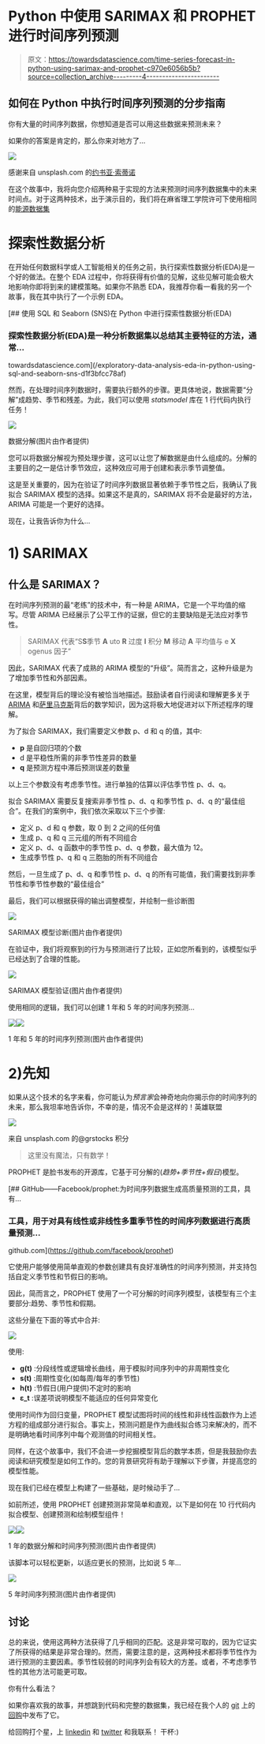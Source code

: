 # Python 中使用 SARIMAX 和 PROPHET 进行时间序列预测

> 原文：<https://towardsdatascience.com/time-series-forecast-in-python-using-sarimax-and-prophet-c970e6056b5b?source=collection_archive---------4----------------------->

## 如何在 Python 中执行时间序列预测的分步指南

你有大量的时间序列数据，你想知道是否可以用这些数据来预测未来？

如果你的答案是肯定的，那么你来对地方了…

![](img/9fd66b41f4ef2eff9d45b6935cb7160e.png)

感谢来自 unsplash.com 的[约书亚·索蒂诺](https://medium.com/u/48f6f8f78911?source=post_page-----c970e6056b5b--------------------------------)

在这个故事中，我将向您介绍两种易于实现的方法来预测时间序列数据集中的未来时间点。对于这两种技术，出于演示目的，我们将在麻省理工学院许可下使用相同的[能源数据集](https://github.com/quaesito/time-series-forecast-sarimax-prophet/blob/master/A4.xlsx)

# 探索性数据分析

在开始任何数据科学或人工智能相关的任务之前，执行探索性数据分析(EDA)是一个好的做法。在整个 EDA 过程中，你将获得有价值的见解，这些见解可能会极大地影响你即将到来的建模策略。如果你不熟悉 EDA，我推荐你看一看我的另一个故事，我在其中执行了一个示例 EDA。

[](/exploratory-data-analysis-eda-in-python-using-sql-and-seaborn-sns-d1f3bfcc78af) [## 使用 SQL 和 Seaborn (SNS)在 Python 中进行探索性数据分析(EDA)

### 探索性数据分析(EDA)是一种分析数据集以总结其主要特征的方法，通常…

towardsdatascience.com](/exploratory-data-analysis-eda-in-python-using-sql-and-seaborn-sns-d1f3bfcc78af) 

然而，在处理时间序列数据时，需要执行额外的步骤。更具体地说，数据需要“分解”成趋势、季节和残差。为此，我们可以使用 *statsmodel* 库在 1 行代码内执行任务！

![](img/84a9da4a04e8a1275bb1fdc40c08bde6.png)

数据分解(图片由作者提供)

您可以将数据分解视为预处理步骤，这可以让您了解数据是由什么组成的。分解的主要目的之一是估计季节效应，这种效应可用于创建和表示季节调整值。

这是至关重要的，因为在验证了时间序列数据显著依赖于季节性之后，我确认了我拟合 SARIMAX 模型的选择。如果这不是真的，SARIMAX 将不会是最好的方法，ARIMA 可能是一个更好的选择。

现在，让我告诉你为什么…

# 1) SARIMAX

## 什么是 SARIMAX？

在时间序列预测的最“老练”的技术中，有一种是 ARIMA，它是一个平均值的缩写。尽管 ARIMA 已经展示了公平工作的证据，但它的主要缺陷是无法应对季节性。

> SARIMAX 代表“S**S**季节 **A** uto **R** 过度 **I** 积分 **M** 移动 **A** 平均值与 e **X** ogenus 因子”

因此，SARIMAX 代表了成熟的 ARIMA 模型的“升级”。简而言之，这种升级是为了增加季节性和外部因素。

在这里，模型背后的理论没有被恰当地描述。鼓励读者自行阅读和理解更多关于 [ARIMA](https://otexts.com/fpp2/arima.html) 和[萨里马克斯](https://link.springer.com/chapter/10.1007/978-1-4842-7150-6_8)背后的数学知识，因为这将极大地促进对以下所述程序的理解。

为了拟合 SARIMAX，我们需要定义参数 p、d 和 q 的值，其中:

*   **p** 是自回归项的个数
*   d 是平稳性所需的非季节性差异的数量
*   **q** 是预测方程中滞后预测误差的数量

以上三个参数没有考虑季节性。进行单独的估算以评估季节性 p、d、q。

拟合 SARIMAX 需要反复搜索非季节性 p、d、q 和季节性 p、d、q 的“最佳组合”。在我们的案例中，我们依次采取以下三个步骤:

*   定义 p、d 和 q 参数，取 0 到 2 之间的任何值
*   生成 p、q 和 q 三元组的所有不同组合
*   定义 p、d、q 函数中的季节性 p、d、q 参数，最大值为 12。
*   生成季节性 p、q 和 q 三胞胎的所有不同组合

然后，一旦生成了 p、d、q 和季节性 p、d、q 的所有可能值，我们需要找到非季节性和季节性参数的“最佳组合”

最后，我们可以根据获得的输出调整模型，并绘制一些诊断图

![](img/f4533e3a6077e544c6849cf6c3cea75e.png)

SARIMAX 模型诊断(图片由作者提供)

在验证中，我们将观察到的行为与预测进行了比较，正如您所看到的，该模型似乎已经达到了合理的性能。

![](img/6a5b135f82606b2e4ea05c1479d5dbd0.png)

SARIMAX 模型验证(图片由作者提供)

使用相同的逻辑，我们可以创建 1 年和 5 年的时间序列预测…

![](img/dffea9cb5bc745f6369ca795805cf55c.png)![](img/6a13b2cbdf262014cd68c67c28751ea4.png)

1 年和 5 年的时间序列预测(图片由作者提供)

# 2)先知

如果从这个技术的名字来看，你可能认为*预言家*会神奇地向你揭示你的时间序列的未来，那么我坦率地告诉你，不幸的是，情况不会是这样的！英雄联盟

![](img/5fcc70c567514c33e399d8ac4cd44773.png)

来自 unsplash.com 的@grstocks 积分

> 这里没有魔法，只有数学！

PROPHET 是脸书发布的开源库，它基于可分解的(*趋势+季节性+假日*)模型。

[](https://github.com/facebook/prophet) [## GitHub——Facebook/prophet:为时间序列数据生成高质量预测的工具，具有…

### 工具，用于对具有线性或非线性多重季节性的时间序列数据进行高质量预测…

github.com](https://github.com/facebook/prophet) 

它使用户能够使用简单直观的参数创建具有良好准确性的时间序列预测，并支持包括自定义季节性和节假日的影响。

因此，简而言之，PROPHET 使用了一个可分解的时间序列模型，该模型有三个主要部分:趋势、季节性和假期。

这些分量在下面的等式中合并:

![](img/9562f884d5e35661637e69b389ee1bd0.png)

使用:

*   **g(t)** :分段线性或逻辑增长曲线，用于模拟时间序列中的非周期性变化
*   **s(t)** :周期性变化(如每周/每年的季节性)
*   **h(t)** :节假日(用户提供)不定时的影响
*   **ε_t** :误差项说明模型不能适应的任何异常变化

使用时间作为回归变量，PROPHET 模型试图将时间的线性和非线性函数作为上述方程的组成部分进行拟合。事实上，预测问题是作为曲线拟合练习来解决的，而不是明确地看时间序列中每个观测值的时间相关性。

同样，在这个故事中，我们不会进一步挖掘模型背后的数学本质，但是我鼓励你去阅读和研究模型是如何工作的。您的背景研究将有助于理解以下步骤，并提高您的模型性能。

现在我们已经在模型上构建了一些基础，是时候动手了…

如前所述，使用 PROPHET 创建预测非常简单和直观，以下是如何在 10 行代码内拟合模型、创建预测和绘制模型组件！

![](img/a7a829ed212308488d32cc4887db751c.png)![](img/b3d37831f139ab5e98358726da650a9a.png)

1 年的数据分解和时间序列预测(图片由作者提供)

该脚本可以轻松更新，以适应更长的预测，比如说 5 年…

![](img/b812e946e49414dfee54a0fb10b2dcec.png)

5 年时间序列预测(图片由作者提供)

## 讨论

总的来说，使用这两种方法获得了几乎相同的匹配。这是非常可取的，因为它证实了所获得的结果是非常合理的。然而，需要注意的是，这两种技术都将季节性作为进行预测的主要因素。季节性较弱的时间序列会有较大的方差。或者，不考虑季节性的其他方法可能更可取。

你有什么看法？

如果你喜欢我的故事，并想跳到代码和完整的数据集，我已经在我个人的 [git](https://github.com/quaesito) 上的[回购](https://github.com/quaesito/time-series-forecast-sarimax-prophet)中发布了它。

给回购打个星，上 [linkedin](https://www.linkedin.com/in/micheledefilippo/) 和 [twitter](https://twitter.com/quaesito) 和我联系！
干杯:)